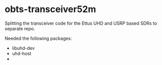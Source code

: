 # obts-transceiver52m
Splitting the transceiver code for the Ettus UHD and USRP based SDRs to separate repo.

Needed the following packages:
 * libuhd-dev
 * uhd-host
 * 